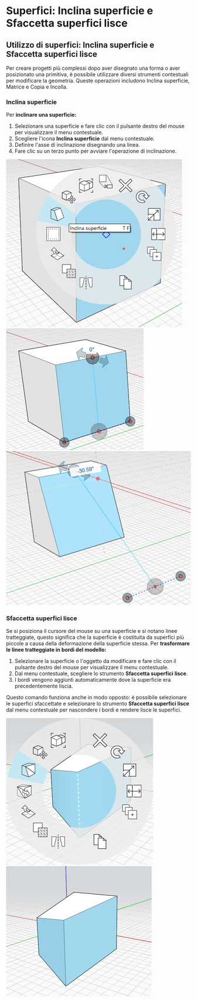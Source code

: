# Superfici: Inclina superficie e Sfaccetta superfici lisce

## Utilizzo di superfici: Inclina superficie e Sfaccetta superfici lisce

Per creare progetti più complessi dopo aver disegnato una forma o aver posizionato una primitiva, è possibile utilizzare diversi strumenti contestuali per modificare la geometria. Queste operazioni includono Inclina superficie, Matrice e Copia e Incolla.

### Inclina superficie

Per **inclinare una superficie:**

1. Selezionare una superficie e fare clic con il pulsante destro del mouse per visualizzare il menu contestuale.
2. Scegliere l'icona **Inclina superficie** dal menu contestuale.
3. Definire l'asse di inclinazione disegnando una linea.
4. Fare clic su un terzo punto per avviare l'operazione di inclinazione.

![](../.gitbook/assets/tilt_face.png)  
![](../.gitbook/assets/tilt2.png)  
![](../.gitbook/assets/tilt3.png)

### Sfaccetta superfici lisce

Se si posiziona il cursore del mouse su una superficie e si notano linee tratteggiate, questo significa che la superficie è costituita da superfici più piccole a causa della deformazione della superficie stessa. Per **trasformare le linee tratteggiate in bordi del modello:**

1. Selezionare la superficie o l'oggetto da modificare e fare clic con il pulsante destro del mouse per visualizzare il menu contestuale.
2. Dal menu contestuale, scegliere lo strumento **Sfaccetta superfici lisce**.
3. I bordi vengono aggiunti automaticamente dove la superficie era precedentemente liscia.

Questo comando funziona anche in modo opposto: è possibile selezionare le superfici sfaccettate e selezionare lo strumento **Sfaccetta superfici lisce** dal menu contestuale per nascondere i bordi e rendere lisce le superfici.

![](../.gitbook/assets/smooth_face.png)  
![](../.gitbook/assets/smoothed_face.png)

## 

